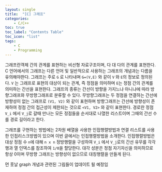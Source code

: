```yaml
---
layout: single
title:  "[C] 그래프"
categories:
    - C/C++
toc: true
toc_label: "Contents Table"
toc_icon: "list"
tags: 
    - C
    - Programming
---
```




그래프란객체 간의 관계를 표현하는 비선형 자료구조이며, 다 대 다의 관계를 표현한다. C 언어에서의 그래프는 다른 언어 및 일반적으로 사용하는 그래프의 개념과는 다름을 유의해야한다. 그래프는 주로 `G` 로 나타내며 `G=(V,E)` 와 같이 `V` 와 `E`의 정보로 정의된다. `V` 는 그래프로 표현의 대상이 되는 관계, 즉 정점을 의미하며 `E`는 정점 간의 관계를 의미하는 간선을 표현한다. 그래프의 종류는 간선이 방향을 가지느냐 아니냐에 따라 방향그래프와 무방향그래프로 분류할 수 있다. 무방향그래프는 두 정점을 연결하는 간선에 방향성이 없는 그래프로 `(V1, V2)` 와 같이 표현하며 방향그래프는 간선에 방향성이 존재하여 정점 간의 접근성이 제한되는 것으로 `<V1, V2>` 와 같이 표현한다. 경로란 정점 `V_i` 에서 `V_j`로 갈때 만나는 모든 정점들을 순서대로 나열한 리스트이며 그때의 간선 수를 경로 길이라고 한다. 



그래프를 구현하는 방법에는 2차원 배열을 사용한 인접행렬방법과 연결 리스트를 사용한 인접리스크방법이 있으며 이번 글에서는 인접행렬방법을 소개한다. 인접행렬방법은 대상 정점 수 `n`에 대해 `n x n` 정방행렬을 구성하여 `V_i` 에서 `V_j`로의 간선 유무를 각각 행과 열 인덱스를 참조하여 `1/0`을 할당한다. 대각 성분은 정점 자기자신을 의미하므로 항상 0이며 무방향 그래프는 방향성이 없으므로 대칭행렬을 만들게 된다.  


먼 훗날 graph 개념과 관련된 그림들이 업데이트 될 예정임 
